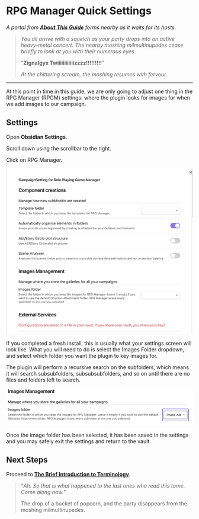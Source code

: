 # RPG Manager Quick Settings

*A portal from [**About This Guide**](About-This-Guide.md) forms nearby as it waits for its hosts.*

> *You all arrive with a squelch as your party drops into an active heavy-metal concert. The nearby moshing milmultinupedes cease briefly to look at you with their numerous eyes.*
>
>"**Zignalgyx Twiiiiiiiiiiiizzzz!!!!!!!!!**"
>
> *At the chittering scream, the moshing resumes with fervour.*

---

At this point in time in this guide, we are only going to adjust one thing in the RPG Manager (RPGM) settings: where the plugin looks for images for when we add images to our campaign.

## Settings

Open **Obsidian Settings**.

Scroll down using the scrollbar to the right.

Click on RPG Manager.

![RPGM_Settings_Image_Unselected](../Zadens_Photo_Album/Guide/Settings/RPGM_Settings_Image_Unselected.png)

If you completed a fresh install, this is usually what your settings screen will look like. What you will need to do is select the Images Folder dropdown, and select which folder you want the plugin to key images for.

The plugin will perform a recursive search on the subfolders, which means it will search subsubfolders, subsubsubfolders, and so on until there are no files and folders left to search.

![RPGM_Settings_Image_Selected](../Zadens_Photo_Album/Guide/Settings/RPGM_Settings_Image_Selected.png)

Once the image folder has been selected, it has been saved in the settings and you may safely exit the settings and return to the vault.

## Next Steps

Proceed to [**The Brief Introduction to Terminology**](The-Brief-Introduction-to-Terminology.md).

> "*Ah. So that is what happened to the last ones who read this tome. Come along now.*"
>
> The drop of a bucket of popcorn, and the party disappears from the moshing milmultinupedes.

